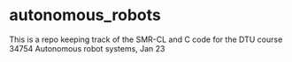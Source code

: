 # autonomous_robots
This is a repo keeping track of the SMR-CL and C code for the DTU course 34754 Autonomous robot systems, Jan 23
